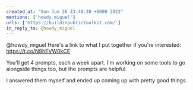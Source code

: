 ```yaml
---
created_at: "Sun Jun 26 23:48:20 +0000 2022"
mentions: ['howdy_miguel']
urls: ['https://buildinpublictoolkit.com/']
in_reply_to: @howdy_miguel
---
```


@howdy_miguel Here's a link to what I put together if you're interested: https://t.co/N9hEVW0kCE

You'll get 4 prompts, each a week apart. I'm working on some tools to go alongside things too, but the prompts are helpful.

I answered them myself and ended up coming up with pretty good things.